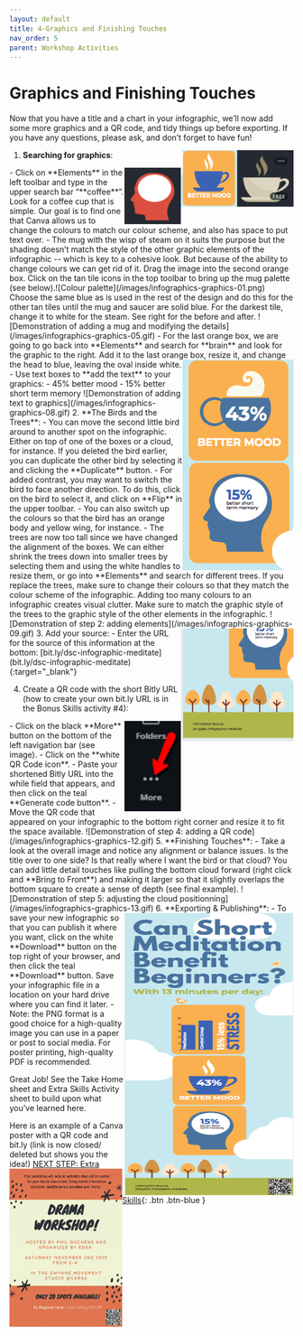 ```yaml
---
layout: default
title: 4-Graphics and Finishing Touches
nav_order: 5
parent: Workshop Activities
---
```

# Graphics and Finishing Touches
Now that you have a title and a chart in your infographic, we’ll now add some more graphics and a QR code, and tidy things up before exporting. If you have any questions, please ask, and don’t forget to have fun!

1. **Searching for graphics**:
<img src="images//infographics-graphics-02.png" style="float:right;width:100px;height:100px;" alt="Coffee mug infographic image"><img src="images//infographics-graphics-03.png" style="float:right;width:100px;height:100px;" alt="Coffee mug infographic image"> 
<img src="images//infographics-graphics-04.png" style="float:right;width:100px;height:100px;" alt="brain infographic image"> 
 - Click on **Elements** in the left toolbar and type in the upper search bar “**coffee**”. Look for a coffee cup that is simple. Our goal is to find one that Canva allows us to change the colours to match our colour scheme, and also has space to put text over. 
  - The mug with the wisp of steam on it suits the purpose but the shading doesn’t match the style of the other graphic elements of the infographic -- which is key to a cohesive look. But because of the ability to change colours we can get rid of it. Drag the image into the second orange box. Click on the tan tile icons in the top toolbar to bring up the mug palette (see below).![Colour palette](/images/infographics-graphics-01.png)<br> Choose the same blue as is used in the rest of the design and do this for the other tan tiles until the mug and saucer are solid blue. For the darkest tile, change it to white for the steam. See right for the before and after. 
![Demonstration of adding a mug and modifying the details](/images/infographics-graphics-05.gif)
- For the last orange box, we are going to go back into **Elements** and search for **brain** and look for the graphic to the right. Add it to the last orange box, resize it, and change the head to blue, leaving the oval inside white. 
 <img src="images//infographics-graphics-07.png" style="float:right" alt="45% better mood and 15% better short term memory graphics"> 
 - Use text boxes to **add the text** to your graphics:
        - 45% better mood
        - 15% better short term memory
![Demonstration of adding text to graphics](/images/infographics-graphics-08.gif)
2. **The Birds and the Trees**:
  - You can move the second little bird around to another spot on the infographic. Either on top of one of the boxes or a cloud, for instance. If you deleted the bird earlier, you can duplicate the other bird by selecting it and clicking the **Duplicate** button.
  - For added contrast, you may want to switch the bird to face another direction. To do this, click on the bird to select it, and click on **Flip** in the upper toolbar. 
  - You can also switch up the colours so that the bird has an orange body and yellow wing, for instance. 
  - The trees are now too tall since we have changed the alignment of the boxes. We can either shrink the trees down into smaller trees by selecting them and using the white handles to resize them, or go into **Elements** and search for different trees. If you replace the trees, make sure to change their colours so that they match the colour scheme of the infographic. Adding too many colours to an infographic creates visual clutter. Make sure to match the graphic style of the trees to the graphic style of the other elements in the infographic.
![Demonstration of step 2: adding elements](/images/infographics-graphics-09.gif)
3. Add your source:
<img src="images//infographics-graphics-10.png" style="float:right;width:200px;height:200px;" alt="Image of infographic with source."> 
- Enter the URL for the source of this information at the bottom: [bit.ly/dsc-infographic-meditate](bit.ly/dsc-infographic-meditate){:target="_blank"}

4. Create a QR code with the short Bitly URL (how to create your own bit.ly URL is in the Bonus Skills activity #4):
<img src="images//infographics-graphics-11.png" style="float:right;width:100px;height:160px;" alt="More option on navigation bar"> 
- Click on the black **More** button on the bottom of the left navigation bar (see image).
  - Click on the **white QR Code icon**.
  - Paste your shortened Bitly URL into the while field that appears, and then click on the teal **Generate code button**.
  - Move the QR code that appeared on your infographic to the bottom right corner and resize it to fit the space available.
![Demonstration of step 4: adding a QR code](/images/infographics-graphics-12.gif)
5. **Finishing Touches**:
  - Take a look at the overall image and notice any alignment or balance issues. Is the title over to one side? Is that really where I want the bird or that cloud? You can add little detail touches like pulling the bottom cloud forward (right click and **Bring to Front**) and making it larger so that it slightly overlaps the bottom square to create a sense of depth (see final example). 
![Demonstration of step 5: adjusting the cloud positionning](/images/infographics-graphics-13.gif)
<img src="images//infographics-graphics-15.png" style="float:right;width:300px;height:500px;" alt="Complete infographic."> 
6. **Exporting & Publishing**:
  - To save your new infographic so that you can publish it where you want, click on the white **Download** button on the top right of your browser, and then click the teal **Download** button. Save your infographic file in a location on your hard drive where you can find it later.
  - Note: the PNG format is a good choice for a high-quality image you can use in a paper or post to social media. For poster printing, high-quality PDF is recommended.

Great Job! See the Take Home sheet and Extra Skills Activity sheet to build upon what you’ve learned here.

Here is an example of a Canva poster with a QR code and bit.ly (link is now closed/ deleted but shows you the idea!)
<img src="images//infographics-graphics-16.gif" style="float:left;width:200px;height:280px;" alt="Example with QR code."> 
[NEXT STEP: Extra Skills](canva-extra-skills.html){: .btn .btn-blue }
